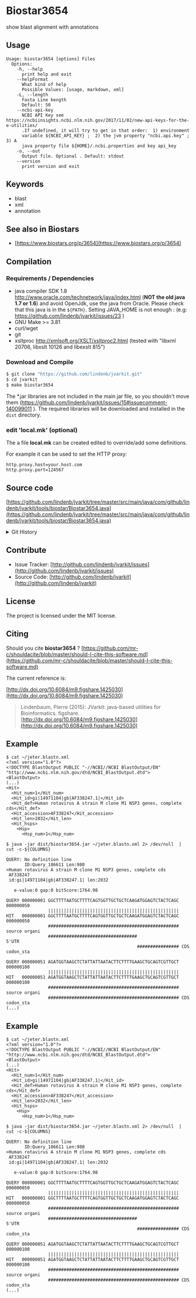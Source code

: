 # Biostar3654

show blast alignment with annotations


## Usage

```
Usage: biostar3654 [options] Files
  Options:
    -h, --help
      print help and exit
    --helpFormat
      What kind of help
      Possible Values: [usage, markdown, xml]
    -L, --length
      Fasta Line kength
      Default: 50
    --ncbi-api-key
      NCBI API Key see https://ncbiinsights.ncbi.nlm.nih.gov/2017/11/02/new-api-keys-for-the-e-utilities/ 
      .If undefined, it will try to get in that order:  1) environment 
      variable ${NCBI_API_KEY} ;  2) the jvm property "ncbi.api.key" ;	3) A 
      java property file ${HOME}/.ncbi.properties and key api_key
    -o, --out
      Output file. Optional . Default: stdout
    --version
      print version and exit

```


## Keywords

 * blast
 * xml
 * annotation



## See also in Biostars

 * [https://www.biostars.org/p/3654](https://www.biostars.org/p/3654)


## Compilation

### Requirements / Dependencies

* java compiler SDK 1.8 http://www.oracle.com/technetwork/java/index.html (**NOT the old java 1.7 or 1.6**) and avoid OpenJdk, use the java from Oracle. Please check that this java is in the `${PATH}`. Setting JAVA_HOME is not enough : (e.g: https://github.com/lindenb/jvarkit/issues/23 )
* GNU Make >= 3.81
* curl/wget
* git
* xsltproc http://xmlsoft.org/XSLT/xsltproc2.html (tested with "libxml 20706, libxslt 10126 and libexslt 815")


### Download and Compile

```bash
$ git clone "https://github.com/lindenb/jvarkit.git"
$ cd jvarkit
$ make biostar3654
```

The *.jar libraries are not included in the main jar file, so you shouldn't move them (https://github.com/lindenb/jvarkit/issues/15#issuecomment-140099011 ).
The required libraries will be downloaded and installed in the `dist` directory.

### edit 'local.mk' (optional)

The a file **local.mk** can be created edited to override/add some definitions.

For example it can be used to set the HTTP proxy:

```
http.proxy.host=your.host.com
http.proxy.port=124567
```
## Source code 

[https://github.com/lindenb/jvarkit/tree/master/src/main/java/com/github/lindenb/jvarkit/tools/biostar/Biostar3654.java](https://github.com/lindenb/jvarkit/tree/master/src/main/java/com/github/lindenb/jvarkit/tools/biostar/Biostar3654.java)


<details>
<summary>Git History</summary>

```
Thu Nov 2 19:54:56 2017 +0100 ; added NCBI API key ; https://github.com/lindenb/jvarkit/commit/fa13648014a42cd307b25f8661385e9f62d42bea
Mon May 29 12:33:45 2017 +0200 ; cont ; https://github.com/lindenb/jvarkit/commit/870be8e90d7e98d947f73e67ef9965f12f351846
Wed May 24 17:27:28 2017 +0200 ; lowres bam2raster & fix doc ; https://github.com/lindenb/jvarkit/commit/6edcfd661827927b541e7267195c762e916482a0
Thu May 11 16:20:27 2017 +0200 ; move to jcommander ; https://github.com/lindenb/jvarkit/commit/15b6fabdbdd7ce0d1e20ca51e1c1a9db8574a59e
Wed Apr 12 07:17:41 2017 +0200 ; biostar3654 fixed ; https://github.com/lindenb/jvarkit/commit/fe9b6b5c09e2456a16f99944d733531793b37ffa
Thu Jul 28 09:48:29 2016 +0200 ; NCBI moved API to https ; https://github.com/lindenb/jvarkit/commit/d207e023a06d2ae7afd2e05d2f1369b8a713974b
Wed Apr 22 12:21:29 2015 +0200 ; cont ; https://github.com/lindenb/jvarkit/commit/dc65752a1d0c364957940847f8901d32106f21c7
Wed Apr 22 00:38:57 2015 +0200 ; Biostar3654.java copied from http://plindenbaum.blogspot.fr/2010/11/blastxmlannotations.html ; https://github.com/lindenb/jvarkit/commit/f57fc24c79f0a542edc85b6fe9c0900b64b0c3bb
```

</details>

## Contribute

- Issue Tracker: [http://github.com/lindenb/jvarkit/issues](http://github.com/lindenb/jvarkit/issues)
- Source Code: [http://github.com/lindenb/jvarkit](http://github.com/lindenb/jvarkit)

## License

The project is licensed under the MIT license.

## Citing

Should you cite **biostar3654** ? [https://github.com/mr-c/shouldacite/blob/master/should-I-cite-this-software.md](https://github.com/mr-c/shouldacite/blob/master/should-I-cite-this-software.md)

The current reference is:

[http://dx.doi.org/10.6084/m9.figshare.1425030](http://dx.doi.org/10.6084/m9.figshare.1425030)

> Lindenbaum, Pierre (2015): JVarkit: java-based utilities for Bioinformatics. figshare.
> [http://dx.doi.org/10.6084/m9.figshare.1425030](http://dx.doi.org/10.6084/m9.figshare.1425030)


## Example

```
$ cat ~/jeter.blastn.xml 
<?xml version="1.0"?>
<!DOCTYPE BlastOutput PUBLIC "-//NCBI//NCBI BlastOutput/EN" "http://www.ncbi.nlm.nih.gov/dtd/NCBI_BlastOutput.dtd">
<BlastOutput>
(...)
<Hit>
  <Hit_num>1</Hit_num>
  <Hit_id>gi|14971104|gb|AF338247.1|</Hit_id>
  <Hit_def>Human rotavirus A strain M clone M1 NSP3 genes, complete cds</Hit_def>
  <Hit_accession>AF338247</Hit_accession>
  <Hit_len>2032</Hit_len>
  <Hit_hsps>
    <Hsp>
      <Hsp_num>1</Hsp_num>
```

```
$ java -jar dist/biostar3654.jar ~/jeter.blastn.xml 2> /dev/null  | cut -c-${COLUMNS} 

QUERY: No definition line
       ID:Query_186611 Len:980
>Human rotavirus A strain M clone M1 NSP3 genes, complete cds
 AF338247
 id:gi|14971104|gb|AF338247.1| len:2032

   e-value:0 gap:0 bitScore:1764.98

QUERY 000000001 GGCTTTTAATGCTTTTCAGTGGTTGCTGCTCAAGATGGAGTCTACTCAGC 000000050
                ||||||||||||||||||||||||||||||||||||||||||||||||||
HIT   000000001 GGCTTTTAATGCTTTTCAGTGGTTGCTGCTCAAGATGGAGTCTACTCAGC 000000050
                ################################################## source organi
                ##################################                 5'UTR
                                                  ################ CDS codon_sta

QUERY 000000051 AGATGGTAAGCTCTATTATTAATACTTCTTTTGAAGCTGCAGTCGTTGCT 000000100
                ||||||||||||||||||||||||||||||||||||||||||||||||||
HIT   000000051 AGATGGTAAGCTCTATTATTAATACTTCTTTTGAAGCTGCAGTCGTTGCT 000000100
                ################################################## source organi
                ################################################## CDS codon_sta
(...)

```


## Example

```
$ cat ~/jeter.blastn.xml 
<?xml version="1.0"?>
<!DOCTYPE BlastOutput PUBLIC "-//NCBI//NCBI BlastOutput/EN" "http://www.ncbi.nlm.nih.gov/dtd/NCBI_BlastOutput.dtd">
<BlastOutput>
(...)
<Hit>
  <Hit_num>1</Hit_num>
  <Hit_id>gi|14971104|gb|AF338247.1|</Hit_id>
  <Hit_def>Human rotavirus A strain M clone M1 NSP3 genes, complete cds</Hit_def>
  <Hit_accession>AF338247</Hit_accession>
  <Hit_len>2032</Hit_len>
  <Hit_hsps>
    <Hsp>
      <Hsp_num>1</Hsp_num>
```

```
$ java -jar dist/biostar3654.jar ~/jeter.blastn.xml 2> /dev/null  | cut -c-${COLUMNS} 

QUERY: No definition line
       ID:Query_186611 Len:980
>Human rotavirus A strain M clone M1 NSP3 genes, complete cds
 AF338247
 id:gi|14971104|gb|AF338247.1| len:2032

   e-value:0 gap:0 bitScore:1764.98

QUERY 000000001 GGCTTTTAATGCTTTTCAGTGGTTGCTGCTCAAGATGGAGTCTACTCAGC 000000050
                ||||||||||||||||||||||||||||||||||||||||||||||||||
HIT   000000001 GGCTTTTAATGCTTTTCAGTGGTTGCTGCTCAAGATGGAGTCTACTCAGC 000000050
                ################################################## source organi
                ##################################                 5'UTR
                                                  ################ CDS codon_sta

QUERY 000000051 AGATGGTAAGCTCTATTATTAATACTTCTTTTGAAGCTGCAGTCGTTGCT 000000100
                ||||||||||||||||||||||||||||||||||||||||||||||||||
HIT   000000051 AGATGGTAAGCTCTATTATTAATACTTCTTTTGAAGCTGCAGTCGTTGCT 000000100
                ################################################## source organi
                ################################################## CDS codon_sta
(...)
```


